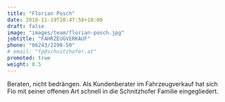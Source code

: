 ```yaml
---
title: "Florian Posch"
date: 2018-11-19T10:47:58+10:00
draft: false
image: "images/team/florian-posch.jpg"
jobtitle: "FAHRZEUGVERKAUF"
phone: "06243/2298-50"
# email: "fp@schnitzhofer.at"
promoted: true
weight: 8.5
---
```


Beraten, nicht bedrängen. Als Kundenberater im Fahrzeugverkauf hat sich Flo mit seiner offenen Art schnell in die Schnitzhofer Familie eingegliedert.